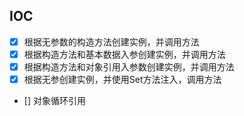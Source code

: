 ## IOC

- [X] 根据无参数的构造方法创建实例，并调用方法
- [X] 根据构造方法和基本数据入参创建实例，并调用方法
- [X] 根据构造方法和对象引用入参数创建实例，并调用方法
- [X] 根据无参创建实例，并使用Set方法注入，调用方法
- [] 对象循环引用